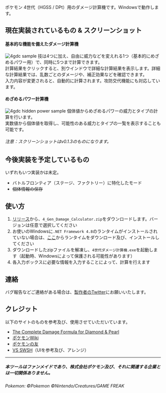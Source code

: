 ポケモン 4世代（HGSS / DPt）用のダメージ計算機です。Windowsで動作します。

## 現在実装されているもの & スクリーンショット
#### 基本的な機能を備えたダメージ計算機
![4gdc sample](https://user-images.githubusercontent.com/97399080/180484078-13c9511f-2dea-4900-b4e1-71f2b91579c9.png)
技は4つに加え、自由に威力などを変えれる1つ（基本的にめざめるパワー用）で、同時に5つまで計算できます。  
計算結果をクリックすると、別ウインドウで詳細な計算結果を表示します。詳細な計算結果では、乱数ごとのダメージや、補正効果などを確認できます。  
入力内容が変更されると、自動的に計算されます。攻防交代機能にも対応しています。

#### めざめるパワー計算機
![4gdc hidden power sample](https://user-images.githubusercontent.com/97399080/180484210-b8fd989a-e2d7-408b-b305-8738f320f43b.png)
個体値からめざめるパワーの威力とタイプの計算を行います。  
実数値から個体値を取得し、可能性のある威力とタイプの一覧を表示することも可能です。

###### 注意：スクリーンショットはv0.1.3のものになります。

## 今後実装を予定しているもの
いずれもいつ実装かは未定。
- バトルフロンティア（ステージ、ファクトリー）に特化したモード
- ~~個体情報の保存~~

## 使い方
1. [リリース](https://github.com/oyamelon/4-Gen-Damage-Calculator/releases)から、``4_Gen_Damage_Calculator.zip``をダウンロードします。バージョンは任意で選択してください
2. お使いのWindowsに``.NET Framework 4.8``のランタイムがインストールされていない場合は、[ここ](https://dotnet.microsoft.com/ja-jp/download/dotnet-framework/net48)からランタイムをダウンロード及び、インストールしてください
3. ダウンロードしたzipファイルを解凍し、``4世代ダメージ計算機.exe``を起動します（起動時、Windowsによって保護される可能性があります）
4. 各入力ボックスに必要な情報を入力することによって、計算を行えます

## 連絡
バグ報告などご連絡がある場合は、[製作者のTwitter](https://twitter.com/oyamelon)にお願いいたします。

## クレジット
以下のサイトのものを参考及び、使用させていただいています。
- [The Complete Damage Formula for Diamond & Pearl](https://www.smogon.com/dp/articles/damage_formula)
- [ポケモンWiki](https://wiki.xn--rckteqa2e.com/wiki/%E3%83%A1%E3%82%A4%E3%83%B3%E3%83%9A%E3%83%BC%E3%82%B8)
- [ポケモンの友](https://pokebook.jp/)
- [VS SWSH](https://www.project1997.com/vs/index.html)（UIを参考及び、アレンジ）

---

##### 本ツールはファンメイドであり、株式会社ポケモン及び、それに関連する企業とは一切関係ありません。
###### Pokemon: ©Pokemon ©Nintendo/Creatures/GAME FREAK
